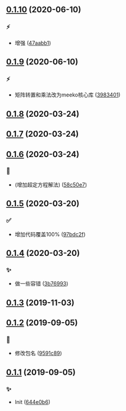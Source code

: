 ## [0.1.10](https://github.com/kongnet/chem/compare/v0.1.9...v0.1.10) (2020-06-10)


### :zap:

* 增强 ([47aabb1](https://github.com/kongnet/chem/commit/47aabb1707ff42096360e04b148197542909b8a4))



## [0.1.9](https://github.com/kongnet/chem/compare/v0.1.8...v0.1.9) (2020-06-10)


### :zap:

* 矩阵转置和乘法改为meeko核心库 ([3983401](https://github.com/kongnet/chem/commit/398340167c860eeed7f252249af1e89494985449))



## [0.1.8](https://github.com/kongnet/chem/compare/v0.1.7...v0.1.8) (2020-03-24)




## [0.1.7](https://github.com/kongnet/chem/compare/v0.1.6...v0.1.7) (2020-03-24)




## [0.1.6](https://github.com/kongnet/chem/compare/v0.1.5...v0.1.6) (2020-03-24)


### :bug:

* (增加超定方程解法) ([58c50e7](https://github.com/kongnet/chem/commit/58c50e79b16a8051fdd0086788a4bbaca5b65f61))



## [0.1.5](https://github.com/kongnet/chem/compare/v0.1.4...v0.1.5) (2020-03-20)


### :white_check_mark:

* 增加代码覆盖100% ([97bdc2f](https://github.com/kongnet/chem/commit/97bdc2fb8b48f45d4946f4b5e062ff5502f482cb))



## [0.1.4](https://github.com/kongnet/chem/compare/v0.1.3...v0.1.4) (2020-03-20)


### :sparkles:

* 做一些容错 ([3b76993](https://github.com/kongnet/chem/commit/3b76993a826b0b1b1f9222cc95c9de5bd2b7ec79))



## [0.1.3](https://github.com/kongnet/chem/compare/v0.1.2...v0.1.3) (2019-11-03)




## [0.1.2](https://github.com/kongnet/chem/compare/v0.1.1...v0.1.2) (2019-09-05)


### :bug:

* 修改包名 ([9591c89](https://github.com/kongnet/chem/commit/9591c89d27c88e48c230c7b29dbb9bf66e399b91))



## [0.1.1](https://github.com/kongnet/chem/compare/644e0b67bad07b877145b2c2b93e3f6b68b2fd1d...v0.1.1) (2019-09-05)


### :sparkles:

* Init ([644e0b6](https://github.com/kongnet/chem/commit/644e0b67bad07b877145b2c2b93e3f6b68b2fd1d))



